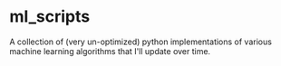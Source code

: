 # ml_scripts
A collection of (very un-optimized) python  implementations of various machine learning algorithms that I'll update over time.
